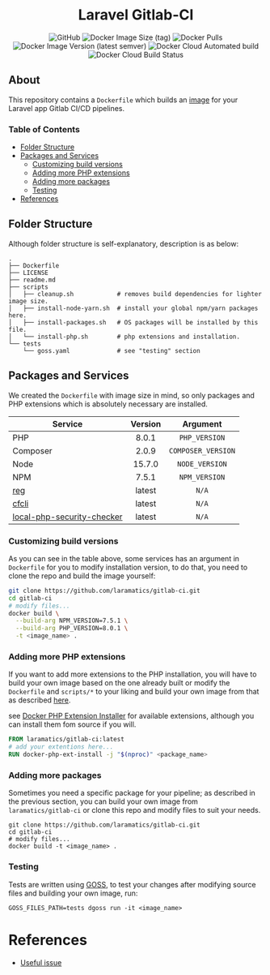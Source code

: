 <div align="center">

# Laravel Gitlab-CI

![GitHub](https://img.shields.io/github/license/laramatics/gitlab-ci)
![Docker Image Size (tag)](https://img.shields.io/docker/image-size/laramatics/gitlab-ci/latest)
![Docker Pulls](https://img.shields.io/docker/pulls/laramatics/gitlab-ci)
![Docker Image Version (latest semver)](https://img.shields.io/docker/v/laramatics/gitlab-ci)
![Docker Cloud Automated build](https://img.shields.io/docker/cloud/automated/laramatics/gitlab-ci)
![Docker Cloud Build Status](https://img.shields.io/docker/cloud/build/laramatics/gitlab-ci)

</div>

## About

This repository contains a `Dockerfile` which builds an [image](https://hub.docker.com/r/laramatics/gitlab-ci)
for your Laravel app Gitlab CI/CD pipelines.

### Table of Contents

- [Folder Structure](#folder-structure)
- [Packages and Services](#packages-and-services)
    - [Customizing build versions](#customizing-build-versions)
    - [Adding more PHP extensions](#adding-more-php-extensions)
    - [Adding more packages](#adding-more-packages)
    - [Testing](#testing)
- [References](#references)

## Folder Structure

Although folder structure is self-explanatory, description is as below:

```
.
├── Dockerfile
├── LICENSE
├── readme.md
├── scripts
│   ├── cleanup.sh            # removes build dependencies for lighter image size.
│   ├── install-node-yarn.sh  # install your global npm/yarn packages here.
│   ├── install-packages.sh   # OS packages will be installed by this file.
│   └── install-php.sh        # php extensions and installation.
└── tests
    └── goss.yaml             # see "testing" section
```

## Packages and Services

We created the `Dockerfile` with image size in mind, so only packages and PHP extensions which is absolutely necessary
are installed.

|Service|Version|Argument|
|---|:---:|:---:|
|PHP|8.0.1|`PHP_VERSION`|
|Composer|2.0.9|`COMPOSER_VERSION`|
|Node|15.7.0|`NODE_VERSION`|
|NPM|7.5.1|`NPM_VERSION`|
|[reg](https://github.com/genuinetools/reg)|latest|`N/A`|
|[cfcli](https://github.com/danielpigott/cloudflare-cli)|latest|`N/A`|
|[local-php-security-checker](https://github.com/fabpot/local-php-security-checker)|latest|`N/A`|

### Customizing build versions

As you can see in the table above, some services has an argument in `Dockerfile` for you to modify installation version,
to do that, you need to clone the repo and build the image yourself:

```bash
git clone https://github.com/laramatics/gitlab-ci.git
cd gitlab-ci
# modify files...
docker build \
  --build-arg NPM_VERSION=7.5.1 \
  --build-arg PHP_VERSION=8.0.1 \
  -t <image_name> .
```

### Adding more PHP extensions

If you want to add more extensions to the PHP installation, you will have to build your own image based on the one
already built or modify the `Dockerfile` and `scripts/*` to your liking and build your own image from that as
described [here](#adding-more-packages).

see [Docker PHP Extension Installer](https://github.com/mlocati/docker-php-extension-installer)
for available extensions, although you can install them fom source if you will.

```dockerfile
FROM laramatics/gitlab-ci:latest
# add your extentions here...
RUN docker-php-ext-install -j "$(nproc)" <package_name>
```

### Adding more packages

Sometimes you need a specific package for your pipeline; as described in the previous section, you can build your own
image from `laramatics/gitlab-ci` or clone this repo and modify files to suit your needs.

```shell
git clone https://github.com/laramatics/gitlab-ci.git
cd gitlab-ci
# modify files...
docker build -t <image_name> .
```

### Testing

Tests are written using [GOSS](https://github.com/aelsabbahy/goss/tree/master/extras/dcgoss), to test your changes after
modifying source files and building your own image, run:

```shell
GOSS_FILES_PATH=tests dgoss run -it <image_name>
```

# References

- [Useful issue](https://github.com/docker-library/php/issues/1049)